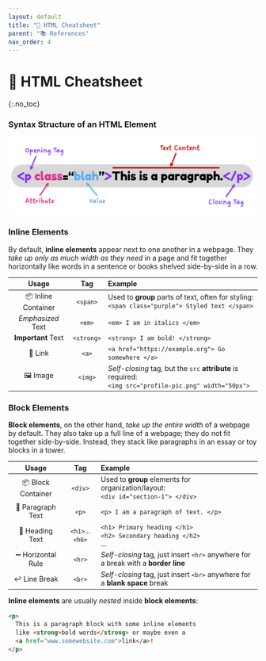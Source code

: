 ```yaml
---
layout: default
title: "🧱 HTML Cheatsheet" 
parent: "📚 References"
nav_order: 4
---
```


# 🧱 HTML Cheatsheet
{:.no_toc}

### Syntax Structure of an HTML Element

![image](html-element.png)

### Inline Elements
By default, **inline elements** appear next to one another in a webpage. They _take up only as much width as they need_ in a page and fit together horizontally like words in a sentence or books shelved side-by-side in a row. 

| Usage | Tag | Example |
| :---: | :---: | :--- |
| 📦 Inline Container | `<span>` | Used to **group** parts of text, often for styling:<br>`<span class="purple"> Styled text </span>` |
| _Emphasized_ Text | `<em>` | `<em> I am in italics </em>` |
| **Important** Text | `<strong>` | `<strong> I am bold! </strong>` |
| 🔗 Link | `<a>` | `<a href="https://example.org"> Go somewhere </a>` |
| 🖼️ Image | `<img>` | _Self-closing_ tag, but the `src` **attribute** is required:<br>`<img src="profile-pic.png" width="50px">` |

### Block Elements
**Block elements**, on the other hand, _take up the entire width_ of a webpage by default. They also take up a full line of a webpage; they do not fit together side-by-side. Instead, they stack like paragraphs in an essay or toy blocks in a tower.

| Usage | Tag | Example |
| :---: | :---: | :--- |
| 📦 Block Container | `<div>` | Used to **group** elements for organization/layout:<br>`<div id="section-1"> </div>` |
| 💬 Paragraph Text | `<p>` | `<p> I am a paragraph of text. </p>` |
| 📣 Heading Text | `<h1>`...`<h6>` | `<h1> Primary heading </h1>`<br>`<h2> Secondary heading </h2>`<br>... |
| ➖ Horizontal Rule | `<hr>` | _Self-closing_ tag, just insert `<hr>` anywhere for a break with a **border line** |
| ↩ Line Break | `<br>` | _Self-closing_ tag, just insert `<br>` anywhere for a **blank space** break |

<div class="imp" markdown="block">
  
**Inline elements** are usually *nested* inside **block elements**:

```html
<p>
  This is a paragraph block with some inline elements
  like <strong>bold words</strong> or maybe even a
  <a href="www.somewebsite.com">link</a>!
</p>
```

</div>
